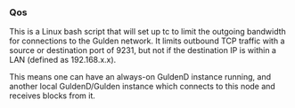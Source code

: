 ### Qos ###

This is a Linux bash script that will set up tc to limit the outgoing bandwidth for connections to the Gulden network. It limits outbound TCP traffic with a source or destination port of 9231, but not if the destination IP is within a LAN (defined as 192.168.x.x).

This means one can have an always-on GuldenD instance running, and another local GuldenD/Gulden instance which connects to this node and receives blocks from it.
